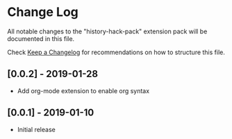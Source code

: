 # Change Log
All notable changes to the "history-hack-pack" extension pack will be documented in this file.

Check [Keep a Changelog](http://keepachangelog.com/) for recommendations on how to structure this file.

## [0.0.2] - 2019-01-28
- Add org-mode extension to enable org syntax

## [0.0.1] - 2019-01-10
- Initial release




